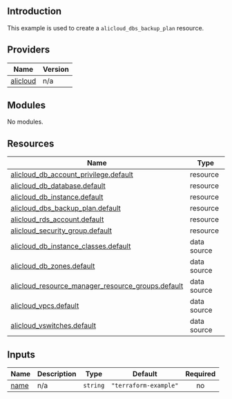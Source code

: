 <!-- BEGIN_TF_DOCS -->
## Introduction

This example is used to create a `alicloud_dbs_backup_plan` resource.

## Providers

| Name | Version |
|------|---------|
| <a name="provider_alicloud"></a> [alicloud](#provider\_alicloud) | n/a |

## Modules

No modules.

## Resources

| Name | Type |
|------|------|
| [alicloud_db_account_privilege.default](https://registry.terraform.io/providers/aliyun/alicloud/latest/docs/resources/db_account_privilege) | resource |
| [alicloud_db_database.default](https://registry.terraform.io/providers/aliyun/alicloud/latest/docs/resources/db_database) | resource |
| [alicloud_db_instance.default](https://registry.terraform.io/providers/aliyun/alicloud/latest/docs/resources/db_instance) | resource |
| [alicloud_dbs_backup_plan.default](https://registry.terraform.io/providers/aliyun/alicloud/latest/docs/resources/dbs_backup_plan) | resource |
| [alicloud_rds_account.default](https://registry.terraform.io/providers/aliyun/alicloud/latest/docs/resources/rds_account) | resource |
| [alicloud_security_group.default](https://registry.terraform.io/providers/aliyun/alicloud/latest/docs/resources/security_group) | resource |
| [alicloud_db_instance_classes.default](https://registry.terraform.io/providers/aliyun/alicloud/latest/docs/data-sources/db_instance_classes) | data source |
| [alicloud_db_zones.default](https://registry.terraform.io/providers/aliyun/alicloud/latest/docs/data-sources/db_zones) | data source |
| [alicloud_resource_manager_resource_groups.default](https://registry.terraform.io/providers/aliyun/alicloud/latest/docs/data-sources/resource_manager_resource_groups) | data source |
| [alicloud_vpcs.default](https://registry.terraform.io/providers/aliyun/alicloud/latest/docs/data-sources/vpcs) | data source |
| [alicloud_vswitches.default](https://registry.terraform.io/providers/aliyun/alicloud/latest/docs/data-sources/vswitches) | data source |

## Inputs

| Name | Description | Type | Default | Required |
|------|-------------|------|---------|:--------:|
| <a name="input_name"></a> [name](#input\_name) | n/a | `string` | `"terraform-example"` | no |
<!-- END_TF_DOCS -->    